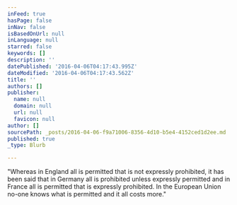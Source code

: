 ```yaml
---
inFeed: true
hasPage: false
inNav: false
isBasedOnUrl: null
inLanguage: null
starred: false
keywords: []
description: ''
datePublished: '2016-04-06T04:17:43.995Z'
dateModified: '2016-04-06T04:17:43.562Z'
title: ''
authors: []
publisher:
  name: null
  domain: null
  url: null
  favicon: null
author: []
sourcePath: _posts/2016-04-06-f9a71006-8356-4d10-b5e4-4152ced1d2ee.md
published: true
_type: Blurb

---
```

"Whereas in England all is permitted that is not expressly prohibited, it has been said that in Germany all is prohibited unless expressly permitted and in France all is permitted that is expressly prohibited. In the European Union no-one knows what is permitted and it all costs more."